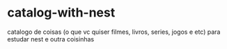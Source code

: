 # catalog-with-nest
catalogo de coisas (o que vc quiser filmes, livros, series, jogos e etc) para estudar nest e outra coisinhas
